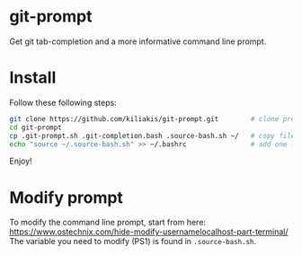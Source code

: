 # git-prompt
Get git tab-completion and a more informative command line prompt.

# Install
Follow these following steps:
```sh
git clone https://github.com/kiliakis/git-prompt.git        # clone project
cd git-prompt 
cp .git-prompt.sh .git-completion.bash .source-bash.sh ~/   # copy files to home dir
echo "source ~/.source-bash.sh" >> ~/.bashrc                # add one line in .bashrc
```
Enjoy!

# Modify prompt
To modify the command line prompt, start from here: https://www.ostechnix.com/hide-modify-usernamelocalhost-part-terminal/
The variable you need to modify (PS1) is found in `.source-bash.sh`.
